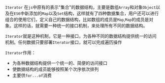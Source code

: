 `Iterator`
在`js`中原有的表示"集合"的数据结构，主要是数组`Array`和对象`Object`以及在`ES6`中新添加的`Map`以及`Set`结构，这样就有了四种数据集合，用户还可以进行组合的使用它们，定义自己的数据结构，比如数组的成员是`Map`,`Map`的成员是对象。这样的话，就需要一种统一的接口机制，来处理所有不同的数据结构。

`Iterator`就是这种机制，它是一种接口，为各种不同的数据结构提供统一的访问机制。任何数据只要部署`Iterator`接口，就可以完成遍历操作

`Iterator`作用：

- 为各种数据结构提供一个统一的、简便的访问接口
- 使数据结构的成员能够按照某个次序依次排列
- 主要供`for...of`消费
